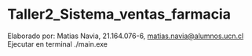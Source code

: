 # Taller2_Sistema_ventas_farmacia
Elaborado por: Matias Navia, 21.164.076-6, matias.navia@alumnos.ucn.cl
Ejecutar en terminal ./main.exe
